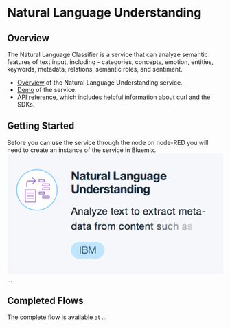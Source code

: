 # Natural Language Understanding

## Overview
The Natural Language Classifier is a service that can analyze semantic features of text input, including - categories, concepts, emotion, entities, keywords, metadata, relations, semantic roles, and sentiment.

- [Overview](https://www.ibm.com/watson/developercloud/doc/natural-language-understanding/) of the Natural Language Understanding service.
- [Demo](https://natural-language-understanding-demo.mybluemix.net/) of the service.
- [API reference](https://www.ibm.com/watson/developercloud/natural-language-understanding/api/), which includes helpful information about curl and the SDKs.

## Getting Started
Before you can use the service through the node on node-RED you will need to create an instance of the service in Bluemix.
![ScreenShot](images/nlu_service_tile.png)
...


## Completed Flows
The complete flow is available at ...
